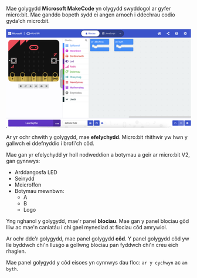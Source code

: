 Mae golygydd **Microsoft MakeCode** yn olygydd swyddogol ar gyfer micro:bit. Mae ganddo bopeth sydd ei angen arnoch i ddechrau codio gyda'ch micro:bit.

![Ffenestr golygydd MakeCode.](images/makecode-tour.png)

Ar yr ochr chwith y golygydd, mae **efelychydd**. Micro:bit rhithwir yw hwn y gallwch ei ddefnyddio i brofi'ch côd.

Mae gan yr efelychydd yr holl nodweddion a botymau a geir ar micro:bit V2, gan gynnwys:
+ Arddangosfa LED
+ Seinydd
+ Meicroffon
+ Botymau mewnbwn:
    + A
    + B
    + Logo

Yng nghanol y golygydd, mae'r panel **blociau**. Mae gan y panel blociau gôd lliw ac mae'n caniatáu i chi gael mynediad at flociau côd amrywiol.

Ar ochr dde'r golygydd, mae panel golygydd **côd**. Y panel golygydd côd yw lle byddwch chi'n llusgo a gollwng blociau pan fyddwch chi'n creu eich rhaglen.

Mae panel golygydd y côd eisoes yn cynnwys dau floc: `ar y cychwyn` ac `am byth`.
